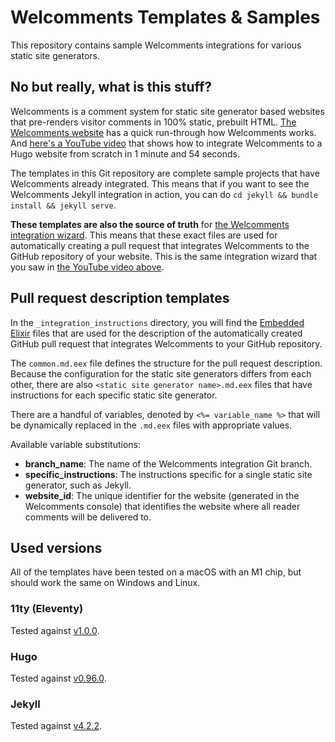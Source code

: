 # Welcomments Templates & Samples

This repository contains sample Welcomments integrations for various static site generators.

## No but really, what is this stuff?

Welcomments is a comment system for static site generator based websites that pre-renders visitor comments in 100% static, prebuilt HTML. [The Welcomments website](https://welcomments.io/) has a quick run-through how Welcomments works. And [here's a YouTube video](https://www.youtube.com/watch?v=AIG7LTOrd1Q) that shows how to integrate Welcomments to a Hugo website from scratch in 1 minute and 54 seconds.

The templates in this Git repository are complete sample projects that have Welcomments already integrated. This means that if you want to see the Welcomments Jekyll integration in action, you can do `cd jekyll && bundle install && jekyll serve`.

**These templates are also the source of truth** for [the Welcomments integration wizard](https://app.welcomments.io/new/choose). This means that these exact files are used for automatically creating a pull request that integrates Welcomments to the GitHub repository of your website. This is the same integration wizard that you saw in [the YouTube video above](https://www.youtube.com/watch?v=AIG7LTOrd1Q).

## Pull request description templates

In the `_integration_instructions` directory, you will find the [Embedded Elixir](https://hexdocs.pm/eex/1.12.3/EEx.html) files that are used for the description of the automatically created GitHub pull request that integrates Welcomments to your GitHub repository.

The `common.md.eex` file defines the structure for the pull request description. Because the configuration for the static site generators differs from each other, there are also `<static site generator name>.md.eex` files that have instructions for each specific static site generator.

There are a handful of variables, denoted by `<%= variable_name %>` that will be dynamically replaced in the `.md.eex` files with appropriate values.

Available variable substitutions:

- **branch_name**: The name of the Welcomments integration Git branch.
- **specific_instructions**: The instructions specific for a single static site generator, such as Jekyll.
- **website_id**: The unique identifier for the website (generated in the Welcomments console) that identifies the website where all reader comments will be delivered to.

## Used versions

All of the templates have been tested on a macOS with an M1 chip, but should work the same on Windows and Linux.

### 11ty (Eleventy)

Tested against [v1.0.0](https://github.com/11ty/eleventy/releases/tag/v1.0.0).

### Hugo

Tested against [v0.96.0](https://github.com/gohugoio/hugo/releases/tag/v0.96.0).

### Jekyll

Tested against [v4.2.2](https://github.com/jekyll/jekyll/releases/tag/v4.2.2).
